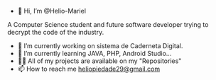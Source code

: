 - 👋 Hi, I’m @Helio-Mariel

A Computer Science student and future software developer trying to decrypt the code of the industry.
- 🔭 I’m currently working on sistema de Caderneta Digital.
- 🌱 I’m currently learning JAVA, PHP, Android Studio...
- 👨‍💻 All of my projects are available on my "Repositories"
- 📫 How to reach me heliopiedade29@gmail.com
<!---
Helio-Mariel/Helio-Mariel is a ✨ special ✨ repository because its `README.md` (this file) appears on your GitHub profile.
You can click the Preview link to take a look at your changes.
--->

